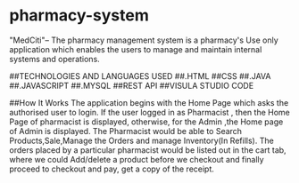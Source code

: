 # pharmacy-system
"MedCiti"– The pharmacy management system  is a pharmacy's Use only application which enables the users to manage and maintain internal systems and operations.

##TECHNOLOGIES AND LANGUAGES USED
##.HTML
##CSS
##.JAVA
##.JAVASCRIPT
##.MYSQL
##REST API
##VISULA STUDIO CODE


##How It Works
The application begins with the Home Page which asks the authorised user to login.
If the user logged in as Pharmacist , then the Home Page of pharmacist is displayed, otherwise, for the Admin ,the Home page of Admin is
displayed.
The Pharmacist would be able to Search Products,Sale,Manage the Orders and
manage Inventory(In Refills).
The orders placed by a particular pharmacist would be listed out in the cart tab, where we could Add/delete a product before we checkout and finally proceed to checkout and pay, get a copy of the receipt.
